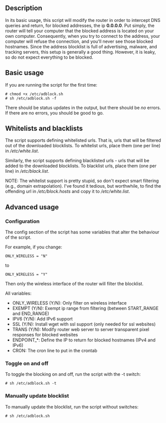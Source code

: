 ## Description

In its basic usage, this script will modify the router in order to intercept DNS queries and return, for blocked addresses, the ip **0.0.0.0**. Put simply, the router will tell your computer that the blocked address is located on your own computer. Consequently, when you try to connect to the address, your computer will refuse the connection, and you'll never see those blocked hostnames. Since the address blocklist is full of advertising, malware, and tracking servers, this setup is generally a good thing. However, it is leaky, so do not expect everything to be blocked.

## Basic usage

If you are running the script for the first time:

    # chmod +x /etc/adblock.sh
    # sh /etc/adblock.sh -f

There should be status updates in the output, but there should be *no* errors. If there are no errors, you should be good to go.

## Whitelists and blacklists

The script supports defining whitelisted urls. That is, urls that will be filtered out of the downloaded blocklists. To whitelist urls, place them (one per line) in */etc/white.list*.

Similarly, the script supports defining blacklisted urls - urls that will be added to the downloaded blocklists. To blacklist urls, place them (one per line) in */etc/black.list*.

NOTE: The whitelist support is pretty stupid, so don't expect smart filtering (e.g., domain extrapolation). I've found it tedious, but worthwhile, to find the offending url in */etc/block.hosts* and copy it to */etc/white.list*.

## Advanced usage

### Configuration 

The config section of the script has some variables that alter the behaviour of the script.

For example, if you change:

    ONLY_WIRELESS = "N"
    
to

    ONLY_WIRELESS = "Y"
    
Then only the wireless interface of the router will filter the blocklist.

All variables:

* ONLY_WIRELESS (Y/N): Only filter on wireless interface
* EXEMPT (Y/N): Exempt ip range from filtering (between START_RANGE and END_RANGE)
* IPV6 (Y/N): Add IPv6 support
* SSL (Y/N): Install wget with ssl support (only needed for ssl websites)
* TRANS (Y/N): Modify router web server to server transparent pixel responses for blocked websites
* ENDPOINT_*: Define the IP to return for blocked hostnames (IPv4 and IPv6)
* CRON: The cron line to put in the crontab

### Toggle on and off

To toggle the blocking on and off, run the script with the -t switch:

    # sh /etc/adblock.sh -t

### Manually update blocklist

To manually update the blocklist, run the script without switches:

    # sh /etc/adblock.sh